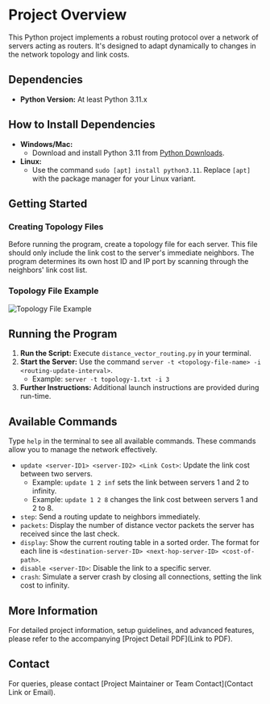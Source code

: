 # Project Overview

This Python project implements a robust routing protocol over a network of servers acting as routers. It's designed to adapt dynamically to changes in the network topology and link costs.

## Dependencies
- **Python Version:** At least Python 3.11.x

## How to Install Dependencies

- **Windows/Mac:**
  - Download and install Python 3.11 from [Python Downloads](https://www.python.org/downloads/).
- **Linux:**
  - Use the command `sudo [apt] install python3.11`. Replace `[apt]` with the package manager for your Linux variant.

## Getting Started

### Creating Topology Files
Before running the program, create a topology file for each server. This file should only include the link cost to the server's immediate neighbors. The program determines its own host ID and IP port by scanning through the neighbors' link cost list.

### Topology File Example
![Topology File Example](https://i.imgur.com/efbem4Q.png)

## Running the Program

1. **Run the Script:** Execute `distance_vector_routing.py` in your terminal.
2. **Start the Server:** Use the command `server -t <topology-file-name> -i <routing-update-interval>`.
   - Example: `server -t topology-1.txt -i 3`
3. **Further Instructions:** Additional launch instructions are provided during run-time.

## Available Commands

Type `help` in the terminal to see all available commands. These commands allow you to manage the network effectively.

- `update <server-ID1> <server-ID2> <Link Cost>`: Update the link cost between two servers.
  - Example: `update 1 2 inf` sets the link between servers 1 and 2 to infinity.
  - Example: `update 1 2 8` changes the link cost between servers 1 and 2 to 8.
- `step`: Send a routing update to neighbors immediately.
- `packets`: Display the number of distance vector packets the server has received since the last check.
- `display`: Show the current routing table in a sorted order. The format for each line is `<destination-server-ID> <next-hop-server-ID> <cost-of-path>`.
- `disable <server-ID>`: Disable the link to a specific server.
- `crash`: Simulate a server crash by closing all connections, setting the link cost to infinity.

## More Information

For detailed project information, setup guidelines, and advanced features, please refer to the accompanying [Project Detail PDF](Link to PDF).

## Contact

For queries, please contact [Project Maintainer or Team Contact](Contact Link or Email).
